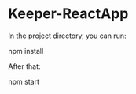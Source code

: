 # Keeper-ReactApp

In the project directory, you can run:

  npm install
  
After that:
 
  npm start 
